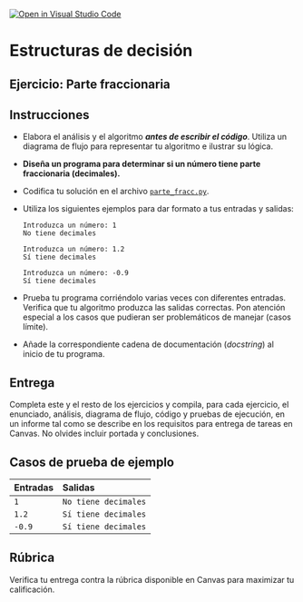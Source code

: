 [![Open in Visual Studio Code](https://classroom.github.com/assets/open-in-vscode-718a45dd9cf7e7f842a935f5ebbe5719a5e09af4491e668f4dbf3b35d5cca122.svg)](https://classroom.github.com/online_ide?assignment_repo_id=12319290&assignment_repo_type=AssignmentRepo)
# Estructuras de decisión
## Ejercicio: Parte fraccionaria

## Instrucciones
- Elabora el análisis y el algoritmo ***antes de escribir el código***. Utiliza un diagrama de flujo para representar tu algoritmo e ilustrar su lógica.

- **Diseña un programa para determinar si un número tiene parte fraccionaria (decimales).**

- Codifica tu solución en el archivo [`parte_fracc.py`](/parte_fracc.py).
   
- Utiliza los siguientes ejemplos para dar formato a tus entradas y salidas:
  ```
  Introduzca un número: 1
  No tiene decimales
  
  Introduzca un número: 1.2
  Sí tiene decimales
  
  Introduzca un número: -0.9
  Sí tiene decimales
  ```
  
- Prueba tu programa corriéndolo varias veces con diferentes entradas. Verifica que tu algoritmo produzca las salidas correctas. Pon atención especial a los casos que pudieran ser problemáticos de manejar (casos límite).

- Añade la correspondiente cadena de documentación (*docstring*) al inicio de tu programa.

## Entrega
Completa este y el resto de los ejercicios y compila, para cada ejercicio, el enunciado, análisis, diagrama de flujo, código y pruebas de ejecución, en un informe tal como se describe en los requisitos para entrega de tareas en Canvas. No olvides incluir portada y conclusiones.

## Casos de prueba de ejemplo
| Entradas | Salidas |
|:---------|:--------|
| `1`  | `No tiene decimales` |
| `1.2` | `Sí tiene decimales` |
| `-0.9`  | `Sí tiene decimales` |

## Rúbrica
Verifica tu entrega contra la rúbrica disponible en Canvas para maximizar tu calificación.
